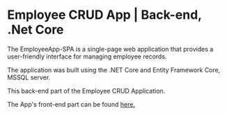 # Employee CRUD App | Back-end, .Net Core

The EmployeeApp-SPA is a single-page web application that provides a user-friendly interface for managing employee records.

The application was built using the .NET Core and Entity Framework Core, MSSQL server. 

This back-end part of the Employee CRUD Application.

The App's front-end part can be found [here.](https://github.com/edzaryan/Employee-CRUD-App-Frontend)
